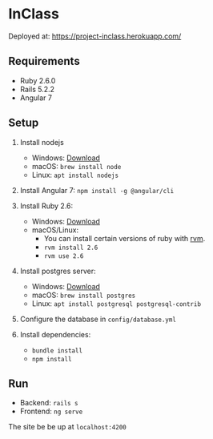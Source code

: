 # InClass

Deployed at: https://project-inclass.herokuapp.com/

## Requirements
- Ruby 2.6.0
- Rails 5.2.2
- Angular 7

## Setup
1. Install nodejs
    * Windows: [Download](https://nodejs.org/en)
    * macOS: `brew install node`
    * Linux: `apt install nodejs`

2. Install Angular 7: `npm install -g @angular/cli`

3. Install Ruby 2.6:
    * Windows: [Download](https://github.com/oneclick/rubyinstaller2/releases/download/RubyInstaller-2.6.0-1/rubyinstaller-devkit-2.6.0-1-x64.exe)
    * macOS/Linux:
        - You can install certain versions of ruby with [rvm](https://rvm.io/rvm/install).
        - `rvm install 2.6`
        - `rvm use 2.6`

4. Install postgres server:
    - Windows: [Download](https://www.postgresql.org/download/windows/)
    - macOS: `brew install postgres`
    - Linux: `apt install postgresql postgresql-contrib`

5. Configure the database in `config/database.yml`

6. Install dependencies:
    - `bundle install`
    - `npm install`

## Run
- Backend: `rails s`
- Frontend: `ng serve`

The site be be up at `localhost:4200`
